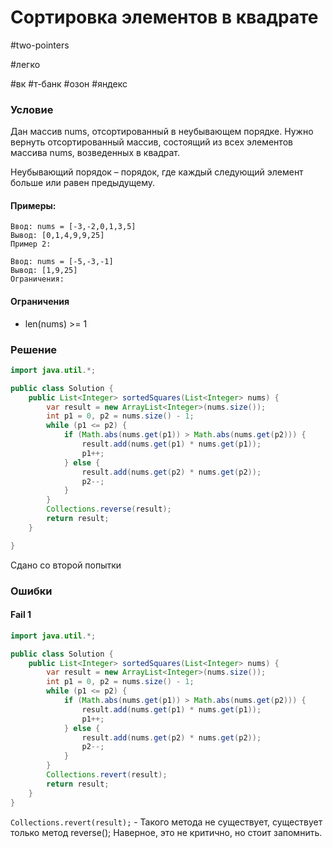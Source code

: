 # Сортировка элементов в квадрате

#two-pointers

#легко 

#вк #т-банк #озон #яндекс 

### Условие

Дан массив nums, отсортированный в неубывающем порядке. Нужно вернуть отсортированный массив, состоящий из всех элементов массива nums, возведенных в квадрат.

Неубывающий порядок – порядок, где каждый следующий элемент больше или равен предыдущему.

#### Примеры:

```
Ввод: nums = [-3,-2,0,1,3,5]
Вывод: [0,1,4,9,9,25]
Пример 2:
```

```
Ввод: nums = [-5,-3,-1]
Вывод: [1,9,25]
Ограничения:
```

#### Ограничения

- len(nums) >= 1

### Решение

```Java
import java.util.*;

public class Solution {
    public List<Integer> sortedSquares(List<Integer> nums) {
        var result = new ArrayList<Integer>(nums.size());
        int p1 = 0, p2 = nums.size() - 1;
        while (p1 <= p2) {
            if (Math.abs(nums.get(p1)) > Math.abs(nums.get(p2))) {
                result.add(nums.get(p1) * nums.get(p1));
                p1++;
            } else {
                result.add(nums.get(p2) * nums.get(p2));
                p2--;
            }
        }
        Collections.reverse(result);
        return result;
    }

}
```

Сдано со второй попытки

### Ошибки

#### Fail 1

```Java
import java.util.*;

public class Solution {
    public List<Integer> sortedSquares(List<Integer> nums) {
        var result = new ArrayList<Integer>(nums.size());
        int p1 = 0, p2 = nums.size() - 1;
        while (p1 <= p2) {
            if (Math.abs(nums.get(p1)) > Math.abs(nums.get(p2))) {
                result.add(nums.get(p1) * nums.get(p1));
                p1++;
            } else {
                result.add(nums.get(p2) * nums.get(p2));
                p2--;
            }
        }
        Collections.revert(result);
        return result;
    }
}
```

`Collections.revert(result);` - Такого метода не существует, существует только метод reverse(); Наверное, это не критично, но стоит запомнить.
